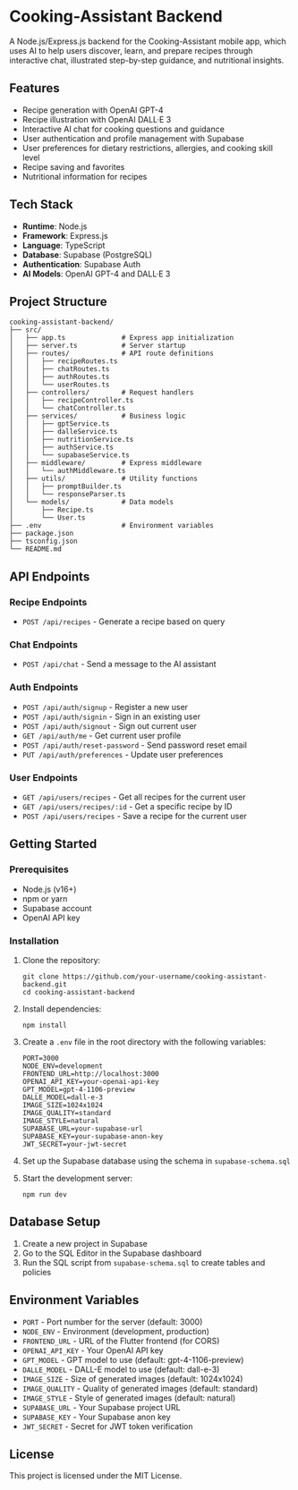 # Cooking-Assistant Backend

A Node.js/Express.js backend for the Cooking-Assistant mobile app, which uses AI to help users discover, learn, and prepare recipes through interactive chat, illustrated step-by-step guidance, and nutritional insights.

## Features

- Recipe generation with OpenAI GPT-4
- Recipe illustration with OpenAI DALL·E 3
- Interactive AI chat for cooking questions and guidance
- User authentication and profile management with Supabase
- User preferences for dietary restrictions, allergies, and cooking skill level
- Recipe saving and favorites
- Nutritional information for recipes

## Tech Stack

- **Runtime**: Node.js
- **Framework**: Express.js
- **Language**: TypeScript
- **Database**: Supabase (PostgreSQL)
- **Authentication**: Supabase Auth
- **AI Models**: OpenAI GPT-4 and DALL·E 3

## Project Structure

```
cooking-assistant-backend/
├── src/
│   ├── app.ts              # Express app initialization
│   ├── server.ts           # Server startup
│   ├── routes/             # API route definitions
│   │   ├── recipeRoutes.ts
│   │   ├── chatRoutes.ts
│   │   ├── authRoutes.ts
│   │   └── userRoutes.ts
│   ├── controllers/        # Request handlers
│   │   ├── recipeController.ts
│   │   └── chatController.ts
│   ├── services/           # Business logic
│   │   ├── gptService.ts
│   │   ├── dalleService.ts
│   │   ├── nutritionService.ts
│   │   ├── authService.ts
│   │   └── supabaseService.ts
│   ├── middleware/         # Express middleware
│   │   └── authMiddleware.ts
│   ├── utils/              # Utility functions
│   │   ├── promptBuilder.ts
│   │   └── responseParser.ts
│   └── models/             # Data models
│       ├── Recipe.ts
│       └── User.ts
├── .env                    # Environment variables
├── package.json
├── tsconfig.json
└── README.md
```

## API Endpoints

### Recipe Endpoints

- `POST /api/recipes` - Generate a recipe based on query

### Chat Endpoints

- `POST /api/chat` - Send a message to the AI assistant

### Auth Endpoints

- `POST /api/auth/signup` - Register a new user
- `POST /api/auth/signin` - Sign in an existing user
- `POST /api/auth/signout` - Sign out current user
- `GET /api/auth/me` - Get current user profile
- `POST /api/auth/reset-password` - Send password reset email
- `PUT /api/auth/preferences` - Update user preferences

### User Endpoints

- `GET /api/users/recipes` - Get all recipes for the current user
- `GET /api/users/recipes/:id` - Get a specific recipe by ID
- `POST /api/users/recipes` - Save a recipe for the current user

## Getting Started

### Prerequisites

- Node.js (v16+)
- npm or yarn
- Supabase account
- OpenAI API key

### Installation

1. Clone the repository:
   ```
   git clone https://github.com/your-username/cooking-assistant-backend.git
   cd cooking-assistant-backend
   ```

2. Install dependencies:
   ```
   npm install
   ```

3. Create a `.env` file in the root directory with the following variables:
   ```
   PORT=3000
   NODE_ENV=development
   FRONTEND_URL=http://localhost:3000
   OPENAI_API_KEY=your-openai-api-key
   GPT_MODEL=gpt-4-1106-preview
   DALLE_MODEL=dall-e-3
   IMAGE_SIZE=1024x1024
   IMAGE_QUALITY=standard
   IMAGE_STYLE=natural
   SUPABASE_URL=your-supabase-url
   SUPABASE_KEY=your-supabase-anon-key
   JWT_SECRET=your-jwt-secret
   ```

4. Set up the Supabase database using the schema in `supabase-schema.sql`

5. Start the development server:
   ```
   npm run dev
   ```

## Database Setup

1. Create a new project in Supabase
2. Go to the SQL Editor in the Supabase dashboard
3. Run the SQL script from `supabase-schema.sql` to create tables and policies

## Environment Variables

- `PORT` - Port number for the server (default: 3000)
- `NODE_ENV` - Environment (development, production)
- `FRONTEND_URL` - URL of the Flutter frontend (for CORS)
- `OPENAI_API_KEY` - Your OpenAI API key
- `GPT_MODEL` - GPT model to use (default: gpt-4-1106-preview)
- `DALLE_MODEL` - DALL-E model to use (default: dall-e-3)
- `IMAGE_SIZE` - Size of generated images (default: 1024x1024)
- `IMAGE_QUALITY` - Quality of generated images (default: standard)
- `IMAGE_STYLE` - Style of generated images (default: natural)
- `SUPABASE_URL` - Your Supabase project URL
- `SUPABASE_KEY` - Your Supabase anon key
- `JWT_SECRET` - Secret for JWT token verification

## License

This project is licensed under the MIT License.